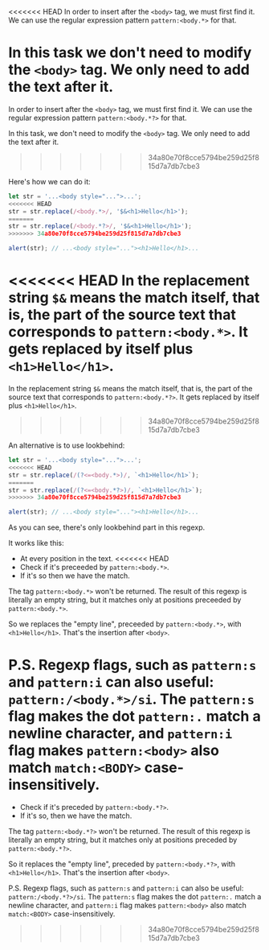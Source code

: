 <<<<<<< HEAD
In order to insert after the `<body>` tag, we must first find it. We can use the regular expression pattern `pattern:<body.*>` for that.

In this task we don't need to modify the `<body>` tag. We only need to add the text after it.
=======
In order to insert after the `<body>` tag, we must first find it. We can use the regular expression pattern `pattern:<body.*?>` for that.

In this task, we don't need to modify the `<body>` tag. We only need to add the text after it.
>>>>>>> 34a80e70f8cce5794be259d25f815d7a7db7cbe3

Here's how we can do it:

```js run
let str = '...<body style="...">...';
<<<<<<< HEAD
str = str.replace(/<body.*>/, '$&<h1>Hello</h1>');
=======
str = str.replace(/<body.*?>/, '$&<h1>Hello</h1>');
>>>>>>> 34a80e70f8cce5794be259d25f815d7a7db7cbe3

alert(str); // ...<body style="..."><h1>Hello</h1>...
```

<<<<<<< HEAD
In the replacement string `$&` means the match itself, that is, the part of the source text that corresponds to `pattern:<body.*>`. It gets replaced by itself plus `<h1>Hello</h1>`.
=======
In the replacement string `$&` means the match itself, that is, the part of the source text that corresponds to `pattern:<body.*?>`. It gets replaced by itself plus `<h1>Hello</h1>`.
>>>>>>> 34a80e70f8cce5794be259d25f815d7a7db7cbe3

An alternative is to use lookbehind:

```js run
let str = '...<body style="...">...';
<<<<<<< HEAD
str = str.replace(/(?<=<body.*>)/, `<h1>Hello</h1>`);
=======
str = str.replace(/(?<=<body.*?>)/, `<h1>Hello</h1>`);
>>>>>>> 34a80e70f8cce5794be259d25f815d7a7db7cbe3

alert(str); // ...<body style="..."><h1>Hello</h1>...
```

As you can see, there's only lookbehind part in this regexp.

It works like this:
- At every position in the text.
<<<<<<< HEAD
- Check if it's preceeded by `pattern:<body.*>`.
- If it's so then we have the match.

The tag `pattern:<body.*>` won't be returned. The result of this regexp is literally an empty string, but it matches only at positions preceeded by `pattern:<body.*>`.

So we replaces the "empty line", preceeded by `pattern:<body.*>`, with `<h1>Hello</h1>`. That's the insertion after `<body>`.

P.S. Regexp flags, such as `pattern:s` and `pattern:i` can also useful: `pattern:/<body.*>/si`. The `pattern:s` flag makes the dot `pattern:.` match a newline character, and `pattern:i` flag makes `pattern:<body>` also match `match:<BODY>` case-insensitively.
=======
- Check if it's preceded by `pattern:<body.*?>`.
- If it's so, then we have the match.

The tag `pattern:<body.*?>` won't be returned. The result of this regexp is literally an empty string, but it matches only at positions preceded by `pattern:<body.*?>`.

So it replaces the "empty line", preceded by `pattern:<body.*?>`, with `<h1>Hello</h1>`. That's the insertion after `<body>`.

P.S. Regexp flags, such as `pattern:s` and `pattern:i` can also be useful: `pattern:/<body.*?>/si`. The `pattern:s` flag makes the dot `pattern:.` match a newline character, and `pattern:i` flag makes `pattern:<body>` also match `match:<BODY>` case-insensitively.
>>>>>>> 34a80e70f8cce5794be259d25f815d7a7db7cbe3
